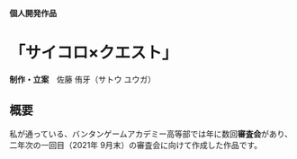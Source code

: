 **個人開発作品**
# 「サイコロ×クエスト」
**制作・立案**　佐藤 侑牙（サトウ ユウガ）

## 概要

私が通っている、バンタンゲームアカデミー高等部では年に数回**審査会**があり、二年次の一回目（2021年 9月末）の審査会に向けて作成した作品です。  
